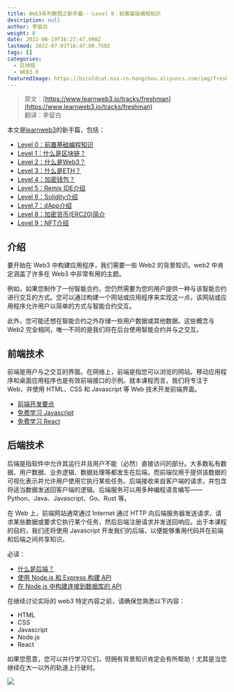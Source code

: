 ```yaml
---
title: Web3系列教程之新手篇---Level 0：前置基础编程知识
description: null
author: 李留白
weight: 0
date: 2022-06-19T16:27:47.998Z
lastmod: 2022-07-01T16:47:00.750Z
tags: []
categories:
  - 区块链
  - WEB3.0
featuredImage: https://hicoldcat.oss-cn-hangzhou.aliyuncs.com/img/freshman.png
---
```


> 原文：[https://www.learnweb3.io/tracks/freshman](https://www.learnweb3.io/tracks/freshman)<br/>
> 翻译：李留白

本文是[learnweb3](https://www.learnweb3.io/)的新手篇，包括：
- [Level 0：前置基础编程知识](https://w3er.xyz/posts/web3/freshman-track-0)
- [Level 1：什么是区块链？](https://w3er.xyz/posts/web3/freshman-track-1)
- [Level 2：什么是Web3？](https://w3er.xyz/posts/web3/freshman-track-2)
- [Level 3：什么是ETH？](https://w3er.xyz/posts/web3/freshman-track-3)
- [Level 4：加密钱包？](https://w3er.xyz/posts/web3/freshman-track-4)
- [Level 5：Remix IDE介绍](https://w3er.xyz/posts/web3/freshman-track-5)
- [Level 6：Solidity介绍](https://w3er.xyz/posts/web3/freshman-track-6)
- [Level 7：dApp介绍](https://w3er.xyz/posts/web3/freshman-track-7)
- [Level 8：加密货币(ERC20)简介](https://w3er.xyz/posts/web3/freshman-track-8)
- [Level 9：NFT介绍](https://w3er.xyz/posts/web3/freshman-track-9)

## 介绍
要开始在 Web3 中构建应用程序，我们需要一些 Web2 的背景知识。web2 中肯定涵盖了许多在 Web3 中非常有用的主题。

例如，如果您制作了一份智能合约，您仍然需要为您的用户提供一种与该智能合约进行交互的方式。您可以通过构建一个网站或应用程序来实现这一点，该网站或应用程序允许用户以简单的方式与智能合约交互。

此外，您可能还想在智能合约之外存储一些用户数据或其他数据。这些概念与 Web2 完全相同，唯一不同的是我们将在后台使用智能合约并与之交互。

## 前端技术
前端是用户与之交互的界面。在网络上，前端是指您可以浏览的网站。移动应用程序和桌面应用程序也是有效前端接口的示例。就本课程而言，我们将专注于 Web，并使用 HTML、CSS 和 Javascript 等 Web 技术开发前端界面。

- [前端开发要点](https://w3er.xyz/posts/tech-blog/frontend-development-the-essentials/)
- [免费学习 Javascript](https://scrimba.com/learn/learnjavascript)
- [免费学习 React](https://scrimba.com/learn/learnreact)

## 后端技术

后端是指软件中允许其运行并且用户不能（必然）直接访问的部分。大多数私有数据、用户数据、业务逻辑、数据处理等都发生在后端，而前端仅用于提供该数据的可视化表示并允许用户使用它执行某些任务。后端接收来自客户端的请求，并包含将适当数据发送回客户端的逻辑。后端服务可以用多种编程语言编写——Python、Java、Javascript、Go、Rust 等。

在 Web 上，前端网站通常通过 Internet 通过 HTTP 向后端服务器发送请求，请求某些数据或要求它执行某个任务，然后后端注册请求并发送回响应。出于本课程的目的，我们还将使用 Javascript 开发我们的后端，以便能够重用代码并在前端和后端之间共享知识。

必读：

- [什么是后端？](https://w3er.xyz/posts/tech-blog/back-end-architecture/)
- [使用 Node.js 和 Express 构建 API](https://www.freecodecamp.org/learn/back-end-development-and-apis/#basic-node-and-express)
- [在 Node.js 中构建连接到数据库的 API](https://www.freecodecamp.org/learn/back-end-development-and-apis/#back-end-development-and-apis-projects)

在继续讨论实际的 web3 特定内容之前，请确保您熟悉以下内容：

- HTML
- CSS
- Javascript
- Node.js
- React

如果您愿意，您可以并行学习它们，但拥有背景知识肯定会有所帮助！尤其是当您继续在大一以外的轨道上行驶时。


![](https://hicoldcat.oss-cn-hangzhou.aliyuncs.com/img/my.png)